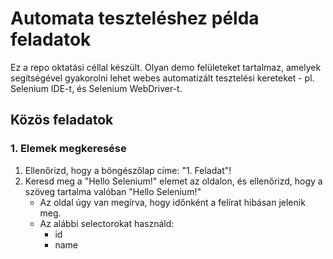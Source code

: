 # Automata teszteléshez példa feladatok

Ez a repo oktatási céllal készült. Olyan demo felületeket tartalmaz, amelyek segítségével gyakorolni lehet webes automatizált tesztelési kereteket - pl. Selenium IDE-t, és Selenium WebDriver-t.

## Közös feladatok

### 1. Elemek megkeresése
1. Ellenőrizd, hogy a böngészőlap címe: "1. Feladat"! 
2. Keresd meg a "Hello Selenium!" elemet az oldalon, és ellenőrizd, hogy a szöveg tartalma valóban "Hello Selenium!"
    - Az oldal úgy van megírva, hogy időnként a felírat hibásan jelenik meg.
    - Az alábbi selectorokat használd:
        - id
        - name      